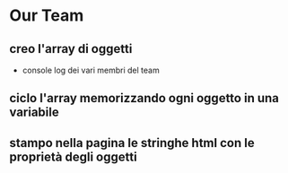 # Our Team
## creo l'array di oggetti 
 - console log dei vari membri del team
## ciclo l'array memorizzando ogni oggetto in una variabile
## stampo nella pagina le stringhe html con le proprietà degli oggetti
